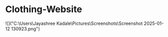 # Clothing-Website

![]("C:\Users\Jayashree Kadale\Pictures\Screenshots\Screenshot 2025-01-12 130923.png")
